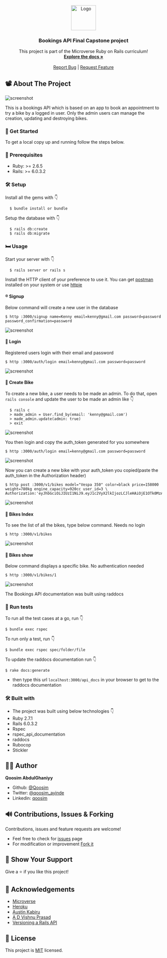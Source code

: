 <!-- PROJECT LOGO -->
<br />
<p align="center">
  <a href="https://github.com/Qoosim/Bookings_API">
    <img src="https://raw.githubusercontent.com/euqueme/toy-app/master/app/assets/images/mLogo.png" alt="Logo" width="80" height="80">
  </a>

  <h3 align="center">Bookings API Final Capstone project</h3>

  <p align="center">
    This project is part of the Microverse Ruby on Rails curriculum!
    <br />
    <a href="https://github.com/Qoosim/Bookings_API"><strong>Explore the docs »</strong></a>
    <br />
    <br />
    <a href="https://github.com/Qoosim/Bookings_API/issues">Report Bug</a>
    |
    <a href="https://github.com/Bookings/Bookings_API/issues">Request Feature</a>
  </p>
</p>

<!-- About the Project -->
## 📽️ About The Project
![screenshot](app/assets/images/list_of_bikes.jpeg)

This is a bookings API which is based on an app to book an appointment to try a bike by a logged in user. Only the admin users can manage the creation, updating and destroying bikes.

### 🥡 Get Started
To get a local copy up and running follow the steps below.

### 🔰 Prerequisites

- Ruby: >= 2.6.5
- Rails: >= 6.0.3.2

### 🛠️ Setup
Install all the gems with 👇
```
  $ bundle install or bundle
```
Setup the database with 👇
```
  $ rails db:create
  $ rails db:migrate
```

### 🛏️ Usage
Start your server with 👇
```
  $ rails server or rails s
```

Install the HTTP client of your preference to use it. You can get [postman](https://www.postman.com/) installed on your system or use [httpie](https://httpie.org/)

#### ®️ Signup

Below command will create a new user in the database

```
$ http :3000/signup name=Kenny email=kenny@gmail.com password=password password_confirmation=password
```
![screenshot](app/assets/images/signup.jpeg)

#### 📲 Login

Registered users login with their email and password

```
$ http :3000/auth/login email=kenny@gmail.com password=password
```
![screenshot](app/assets/images/login.jpeg)

#### 🔧 Create Bike
To create a new bike, a user needs to be made an admin. 
To do that, open ``` rails console ``` and update the user to be made an admin like 👇
```
  $ rails c
  > made_admin = User.find_by(email: 'kenny@gmail.com')
  > made_admin.update(admin: true)
  > exit
```
![screenshot](app/assets/images/admin.jpeg)

You then login and copy the auth_token generated for you somewhere

```
$ http :3000/auth/login email=kenny@gmail.com password=password
```
![screenshot](app/assets/images/logged_in_user.jpeg)

Now you can create a new bike with your auth_token you copied(paste the auth_token in the Authorization header)

```
$ http post :3000/v1/bikes model="Vespa 350" color=black price=158000 weight=780kg engine_capacity=920cc user_id=3 \
Authorization:'eyJhbGciOiJIUzI1NiJ9.eyJ1c2VyX2lkIjozLCJleHAiOjE1OTk0MzAwOTl9.qSmHFv4rZmAIyKNfulp6KXoBgMenNn71nPvstDcYtNY'
```

![screenshot](app/assets/images/new_bike.jpeg)

#### 📇 Bikes Index
To see the list of all the bikes, type below command. Needs no login
```
$ http :3000/v1/bikes
```

![screenshot](app/assets/images/available_bikes.jpeg)

#### 🚿 Bikes show
Below command displays a specific bike. No authentication needed

```
$ http :3000/v1/bikes/1
```

![screenshot](app/assets/images/show_bike.jpeg)

The Bookings API documentation was built using raddocs

### 🔬 Run tests
To run all the test cases at a go, run 👇
```
$ bundle exec rspec
```

To run only a test, run 👇
```
$ bundle exec rspec spec/folder/file
```

To update the raddocs documentation run 👇
```
$ rake docs:generate
```
- then type this url ```localhost:3000/api_docs``` in your browser to get to the raddocs documentation

### 🛠️ Built with
- The project was built using below technologies 👇
- Ruby 2.7.1
- Rails 6.0.3.2
- Rspec
- rspec_api_documentation
- raddocs
- Rubocop
- Stickler

## 👨‍💻 Author
**Qoosim AbdulGhaniyy**

- Github: [@Qoosim](https://github.com/Qoosim)
- Twitter: [@qoosim_ayinde](https://twitter.com/qoosim_ayinde)
- Linkedin: [qoosim](https://www.linkedin.com/in/qoosim)

## 🔊 Contributions, Issues & Forking
Contributions, issues and feature requests are welcome!
- Feel free to check for [issues](https://github.com/Qoosim/Bookings_API/issues) page
- For modification or improvement [Fork it](https://github.com/Qoosim/Bookings_API/fork)

## 🤝 Show Your Support

Give a ⭐️ if you like this project!

## 👏 Acknowledgements
- [Microverse](https://www.microverse.org/)
- [Heroku](https://dashboard.heroku.com/apps)
- [Austin Kabiru](https://scotch.io/tutorials/build-a-restful-json-api-with-rails-5-part-one)
- [A D Vishnu Prasad](https://advishnuprasad.com/blog/2016/02/07/api-docs-using-rspecs/)
- [Versioning a Rails API](https://chriskottom.com/blog/2017/04/versioning-a-rails-api/)

## 📝 License

This project is [MIT](https://opensource.org/licenses/MIT) licensed.
